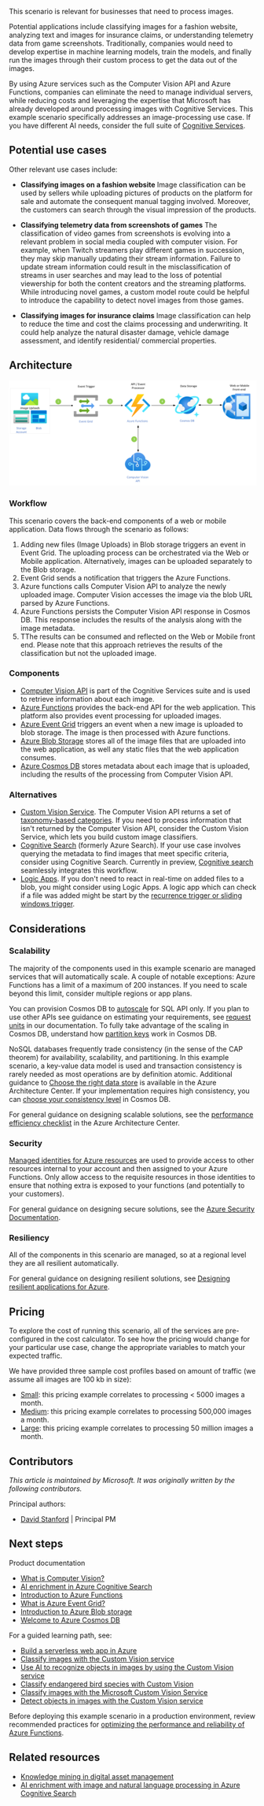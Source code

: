 This scenario is relevant for businesses that need to process images.

Potential applications include classifying images for a fashion website, analyzing text and images for insurance claims, or understanding telemetry data from game screenshots. Traditionally, companies would need to develop expertise in machine learning models, train the models, and finally run the images through their custom process to get the data out of the images.

By using Azure services such as the Computer Vision API and Azure Functions, companies can eliminate the need to manage individual servers, while reducing costs and leveraging the expertise that Microsoft has already developed around processing images with Cognitive Services. This example scenario specifically addresses an image-processing use case. If you have different AI needs, consider the full suite of [Cognitive Services](/azure/cognitive-services/).

## Potential use cases

Other relevant use cases include:

- **Classifying images on a fashion website** Image classification can be used by sellers while uploading pictures of      products on the platform for sale and automate the consequent manual tagging involved. Moreover, the customers can search through the visual impression of the products.

- **Classifying telemetry data from screenshots of games** The classification of video games from screenshots is evolving into a relevant problem in social media coupled with computer vision. For example, when Twitch streamers play different games in succession, they may skip manually updating their stream information. Failure to update stream information could result in the misclassification of streams in user searches and may lead to the loss of potential viewership for both the content creators and the streaming platforms. While introducing novel games, a custom model route could be helpful to introduce  the capability to detect novel images from those games.

- **Classifying images for insurance claims** Image classification can help to reduce the time and cost the claims processing and underwriting. It could help analyze the natural disaster damage, vehicle damage assessment, and identify residential/ commercial properties.

## Architecture

![Architecture for image classification][architecture]

### Workflow

This scenario covers the back-end components of a web or mobile application. Data flows through the scenario as follows:

1. Adding new files (Image Uploads) in Blob storage triggers an event in Event Grid. The uploading process can be orchestrated via the Web or Mobile application. Alternatively, images can be uploaded separately to the Blob storage.
2. Event Grid sends a notification that triggers the Azure Functions.
3. Azure functions calls Computer Vision API to analyze the newly uploaded image. Computer Vision accesses the image via the blob URL parsed by Azure Functions.
4. Azure Functions persists the Computer Vision API response in Cosmos DB. This response includes the results of the analysis along with the image metadata.
5. TThe results can be consumed and reflected on the Web or Mobile front end. Please note that this approach retrieves the results of the classification but not the uploaded image.

### Components

- [Computer Vision API](https://azure.microsoft.com/services/cognitive-services/computer-vision) is part of the Cognitive Services suite and is used to retrieve information about each image.
- [Azure Functions](https://azure.microsoft.com/services/functions) provides the back-end API for the web application. This platform also provides event processing for uploaded images.
- [Azure Event Grid](https://azure.microsoft.com/services/event-grid) triggers an event when a new image is uploaded to blob storage. The image is then processed with Azure functions.
- [Azure Blob Storage](https://azure.microsoft.com/services/storage/blobs) stores all of the image files that are uploaded into the web application, as well any static files that the web application consumes.
- [Azure Cosmos DB](https://azure.microsoft.com/free/cosmos-db) stores metadata about each image that is uploaded, including the results of the processing from Computer Vision API.

### Alternatives

- [Custom Vision Service](https://azure.microsoft.com/services/cognitive-services/custom-vision-service). The Computer Vision API returns a set of [taxonomy-based categories][cv-categories]. If you need to process information that isn't returned by the Computer Vision API, consider the Custom Vision Service, which lets you build custom image classifiers.
- [Cognitive Search](https://azure.microsoft.com/services/search) (formerly Azure Search). If your use case involves querying the metadata to find images that meet specific criteria, consider using Cognitive Search. Currently in preview, [Cognitive search](https://azure.microsoft.com/services/search) seamlessly integrates this workflow.
- [Logic Apps](https://azure.microsoft.com/services/logic-apps). If you don't need to react in real-time on added files to a blob, you might consider using Logic Apps. A logic app which can check if a file was added might be start by the [recurrence trigger or sliding windows trigger](/azure/logic-apps/concepts-schedule-automated-recurring-tasks-workflows).

## Considerations

### Scalability

The majority of the components used in this example scenario are managed services that will automatically scale. A couple of notable exceptions: Azure Functions has a limit of a maximum of 200 instances. If you need to scale beyond this limit, consider multiple regions or app plans.

You can provision Cosmos DB to [autoscale](/azure/cosmos-db/how-to-provision-autoscale-throughput?tabs=api-async) for SQL API only. If you plan to use other APIs see guidance on estimating your requirements, see [request units](/azure/cosmos-db/request-units) in our documentation. To fully take advantage of the scaling in Cosmos DB, understand how [partition keys](/azure/cosmos-db/partition-data) work in Cosmos DB.

NoSQL databases frequently trade consistency (in the sense of the CAP theorem) for availability, scalability, and partitioning. In this example scenario, a key-value data model is used and transaction consistency is rarely needed as most operations are by definition atomic. Additional guidance to [Choose the right data store](../../guide/technology-choices/data-store-overview.md) is available in the Azure Architecture Center. If your implementation requires high consistency, you can [choose your consistency level](/azure/cosmos-db/consistency-levels) in Cosmos DB.

For general guidance on designing scalable solutions, see the [performance efficiency checklist][scalability] in the Azure Architecture Center.

### Security

[Managed identities for Azure resources][msi] are used to provide access to other resources internal to your account and then assigned to your Azure Functions. Only allow access to the requisite resources in those identities to ensure that nothing extra is exposed to your functions (and potentially to your customers).

For general guidance on designing secure solutions, see the [Azure Security Documentation][security].

### Resiliency

All of the components in this scenario are managed, so at a regional level they are all resilient automatically.

For general guidance on designing resilient solutions, see [Designing resilient applications for Azure][resiliency].

## Pricing

To explore the cost of running this scenario, all of the services are pre-configured in the cost calculator. To see how the pricing would change for your particular use case, change the appropriate variables to match your expected traffic.

We have provided three sample cost profiles based on amount of traffic (we assume all images are 100 kb in size):

- [Small][small-pricing]: this pricing example correlates to processing &lt; 5000 images a month.
- [Medium][medium-pricing]: this pricing example correlates to processing 500,000 images a month.
- [Large][large-pricing]: this pricing example correlates to processing 50 million images a month.

## Contributors

*This article is maintained by Microsoft. It was originally written by the following contributors.*

Principal authors:

 * [David Stanford](https://www.linkedin.com/in/das0) | Principal PM

## Next steps

Product documentation
- [What is Computer Vision?](/azure/cognitive-services/computer-vision/home)
- [AI enrichment in Azure Cognitive Search](/azure/search/cognitive-search-concept-intro)
- [Introduction to Azure Functions](/azure/azure-functions/functions-overview)
- [What is Azure Event Grid?](/azure/event-grid/overview)
- [Introduction to Azure Blob storage](/azure/storage/blobs/storage-blobs-introduction)
- [Welcome to Azure Cosmos DB](/azure/cosmos-db/introduction)

For a guided learning path, see:
- [Build a serverless web app in Azure][serverless]
- [Classify images with the Custom Vision service](/learn/modules/classify-images-custom-vision)
- [Use AI to recognize objects in images by using the Custom Vision service](/learn/modules/train-custom-vision-ai/)
- [Classify endangered bird species with Custom Vision](/learn/modules/cv-classify-bird-species/)
- [Classify images with the Microsoft Custom Vision Service](/learn/modules/classify-images-with-custom-vision-service/)
- [Detect objects in images with the Custom Vision service](/learn/modules/detect-objects-images-custom-vision/)

Before deploying this example scenario in a production environment, review recommended practices for [optimizing the performance and reliability of Azure Functions][functions-best-practices].

## Related resources

- [Knowledge mining in digital asset management](../../solution-ideas/articles/digital-asset-management.yml)
- [AI enrichment with image and natural language processing in Azure Cognitive Search](../../solution-ideas/articles/cognitive-search-with-skillsets.yml)


<!-- links -->
[architecture]: ./media/architecture-intelligent-apps-image-processing.png
[small-pricing]: https://azure.com/e/ee2cac4c69e84a328b578fcd3a398653
[medium-pricing]: https://azure.com/e/7c7fc474db344b87aae93bc29ae27108
[large-pricing]: https://azure.com/e/cbadbca30f8640d6a061f8457a74ba7d
[serverless]: /learn/paths/create-serverless-applications/
[cv-categories]: /azure/cognitive-services/computer-vision/category-taxonomy
[resiliency]: /azure/architecture/framework/resiliency/principles
[security]: /azure/security
[scalability]: /azure/architecture/framework/scalability/performance-efficiency
[functions-best-practices]: /azure/azure-functions/functions-best-practices
[msi]: /azure/app-service/app-service-managed-service-identity

